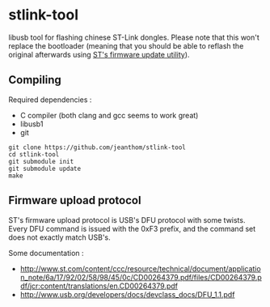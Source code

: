 # stlink-tool

libusb tool for flashing chinese ST-Link dongles. Please note that this won't replace the bootloader (meaning that you should be able to reflash the original afterwards using [ST's firmware update utility](http://www.st.com/en/development-tools/stsw-link007.html)).

## Compiling

Required dependencies :

 * C compiler (both clang and gcc seems to work great)
 * libusb1
 * git

```
git clone https://github.com/jeanthom/stlink-tool
cd stlink-tool
git submodule init
git submodule update
make
```

## Firmware upload protocol

ST's firmware upload protocol is USB's DFU protocol with some twists. Every DFU command is issued with the 0xF3 prefix, and the command set does not exactly match USB's.

Some documentation :
 * http://www.st.com/content/ccc/resource/technical/document/application_note/6a/17/92/02/58/98/45/0c/CD00264379.pdf/files/CD00264379.pdf/jcr:content/translations/en.CD00264379.pdf
 * http://www.usb.org/developers/docs/devclass_docs/DFU_1.1.pdf
